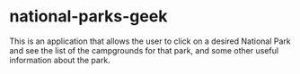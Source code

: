 # national-parks-geek
This is an application that allows the user to click on a desired National Park and see the list of the campgrounds for that park, and some other useful information about the park.
